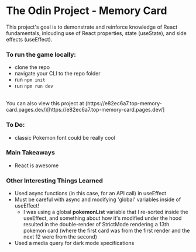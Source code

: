 # The Odin Project - Memory Card
This project's goal is to demonstrate and reinforce knowledge of React fundamentals, inlcuding use of React properties, state (useState), and side effects (useEffect).

### To run the game locally:
- clone the repo
- navigate your CLI to the repo folder
- run ```npm init```
- run ```npm run dev```
<br>
You can also view this project at (https://e82ec6a7.top-memory-card.pages.dev/)[https://e82ec6a7.top-memory-card.pages.dev/]

### To Do: 
- classic Pokemon font could be really cool

### Main Takeaways
- React is awesome

### Other Interesting Things Learned
- Used async functions (in this case, for an API call) in useEffect
- Must be careful with async and modifying 'global' variables inside of useEffect!
  - I was using a global <strong>pokemonList</strong> variable that I re-sorted inside the useEffect, and something about how it's modified under the hood resulted in the double-render of StrictMode rendering a 13th pokemon card (where the first card was from the first render and the next 12 were from the second)
- Used a media query for dark mode specifications
